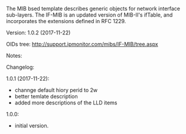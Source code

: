 The MIB bsed template describes generic objects for network interface sub-layers.
The IF-MIB is an updated version of MIB-II's ifTable, and incorporates the extensions defined in RFC 1229.

Version: 1.0.2 (2017-11-22)

OIDs tree: http://support.ipmonitor.com/mibs/IF-MIB/tree.aspx

Notes:

Changelog:

1.0.1 (2017-11-22):
- channge default hiory perid to 2w
- better temlate description
- added more descriptions of the LLD items

1.0.0:
- initial version.